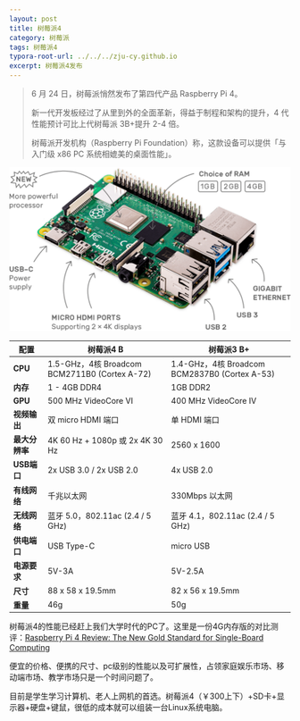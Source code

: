 ```yaml
---
layout: post
title: 树莓派4
category: 树莓派
tags: 树莓派4
typora-root-url: ../../../zju-cy.github.io
excerpt: 树莓派4发布
---
```


> 6 月 24 日，树莓派悄然发布了第四代产品 Raspberry Pi 4。
>
> 新一代开发板经过了从里到外的全面革新，得益于制程和架构的提升，4 代性能预计可比上代树莓派 3B+提升 2-4 倍。
>
> 树莓派开发机构（Raspberry Pi Foundation）称，这款设备可以提供「与入门级 x86 PC 系统相媲美的桌面性能」。





![img](/images/pi4.png)





| **配置**       | **树莓派4 B**                                 | **树莓派3 B+**                                 |
| -------------- | --------------------------------------------- | ---------------------------------------------- |
| **CPU**        | 1.5-GHz，4核 Broadcom BCM2711B0 (Cortex A-72) | 1.4-GHz，4核 Broadcom BCM2837B0  (Cortex A-53) |
| **内存**       | 1 - 4GB DDR4                                  | 1GB DDR2                                       |
| **GPU**        | 500 MHz VideoCore VI                          | 400 MHz VideoCore IV                           |
| **视频输出**   | 双 micro HDMI 端口                            | 单 HDMI 端口                                   |
| **最大分辨率** | 4K 60 Hz + 1080p 或 2x 4K 30 Hz               | 2560 x 1600                                    |
| **USB端口**    | 2x USB 3.0 / 2x USB 2.0                       | 4x USB 2.0                                     |
| **有线网络**   | 千兆以太网                                    | 330Mbps 以太网                                 |
| **无线网络**   | 蓝牙 5.0，802.11ac (2.4 / 5 GHz)              | 蓝牙 4.1，802.11ac (2.4 / 5 GHz)               |
| **供电端口**   | USB Type-C                                    | micro USB                                      |
| **电源要求**   | 5V-3A                                         | 5V-2.5A                                        |
| **尺寸**       | 88 x 58 x 19.5mm                              | 82 x 56 x 19.5mm                               |
| **重量**       | 46g                                           | 50g                                            |





树莓派4的性能已经赶上我们大学时代的PC了。这里是一份4G内存版的对比测评：[Raspberry Pi 4 Review: The New Gold Standard for Single-Board Computing](https://www.tomshardware.com/reviews/raspberry-pi-4-b,6193.html)

便宜的价格、便携的尺寸、pc级别的性能以及可扩展性，占领家庭娱乐市场、移动端市场、教学市场只是一个时间问题了。

目前是学生学习计算机、老人上网机的首选。树莓派4（￥300上下）+SD卡+显示器+硬盘+键鼠，很低的成本就可以组装一台Linux系统电脑。
